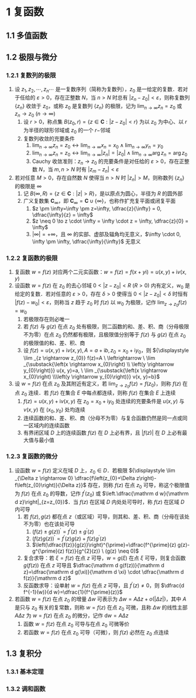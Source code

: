# 1 复函数

## 1.1 多值函数

## 1.2 极限与微分
### 1.2.1 复数列的极限
1. 设 $z_{1}, z_{2}, \cdots, z_{n} \cdots$ 是一复数序列（简称为复数列），$z_{0}$ 是一给定的复数．若对于任给的 $\varepsilon>0$，存在正整数 $N$，当 $n>N$ 时总有 $\left|z_{n}-z_{0}\right|<\varepsilon$，则称复数列 $\left\{z_{n}\right\}$ 收敛于 $z_{0}$，或称 $z_{0}$ 是复数列 $\left\{z_{n}\right\}$ 的极限，记为 ${\displaystyle \lim _{n \rightarrow \infty} z_{n}=z_{0}}$ 或 ${\displaystyle z_{n} \rightarrow z_{0} \ (n \rightarrow \infty)}$
    1. 设 $r>0$，称点集 $B\left(z_{0}, r\right)=\left\{z \in \mathbf{C}:\left|z-z_{0}\right|<r\right\}$ 为以 $z_{0}$ 为中心、以 $r$ 为半径的球形邻域或 $z_{0}$ 的一个 $r-$邻域
    2. 复数列收敛的充要条件
        1. ${\displaystyle \lim _{n \rightarrow \infty} z_{n}=z_{0} \leftrightarrow \lim _{n \rightarrow \infty} x_{n}=x_{0} \wedge  \lim _{n \rightarrow \infty} y_{n}=y_{0}}$
        2. ${\displaystyle \lim _{n \rightarrow \infty} z_{n}=z_{0} \leftrightarrow \lim _{n \rightarrow \infty}\left|z_{n}\right|=\left|z_{0}\right| \wedge \lim _{n \rightarrow \infty} \arg z_{n}=\arg z_{0}}$
        3. $\text{Cauchy}$ 收敛准则：$z_{n} \rightarrow z_{0}$ 的充要条件是对任给的 $\varepsilon>0$，存在正整数 $N$，当 $m, n>N$ 时有 $\left|z_{m}-z_{n}\right|<\varepsilon$
2. 若对任意 $M>0$，存在自然数 $N$ 使得当 $n>N$ 时 $\left|z_{n}\right|>M$，则称数列 $\left\{z_{n}\right\}$ 的极限是 $\infty$
    1. 记 $B(\infty, R)=\{z \in \mathbf{C}:|z|>R\}$，是以原点为圆心，半径为 $R$ 的圆外部
    2. 广义复数集 $\mathbf{C}_{\infty}$，即 $\mathbf{C}_{\infty}=\mathbf{C} \cup\{\infty\}$，也称作扩充复平面或闭复平面
        1. $z \pm \infty=\infty \pm z=\infty, \dfrac{z}{\infty} = 0, \dfrac{\infty}{z} = \infty$
        2. $z \neq 0 \to z \cdot \infty = \infty \cdot z = \infty, \dfrac{z}{0} = \infty$
        3. $|\infty| = +\infty$，且 $\infty$ 的实部、虚部及辐角均无意义，$\infty \cdot 0, \infty \pm \infty, \dfrac{\infty}{\infty}$ 无意义

### 1.2.2 复函数的极限
1. 复函数 $w=f(z)$ 对应两个二元实函数：$w=f(z)=f(x+y \mathrm i)=u(x, y)+\mathrm i v(x, y)$
2. 设函数 $w=f(z)$ 在 $z_{0}$ 的去心邻域 $0<\left|z-z_{0}\right|<R \ (R>0)$ 内有定义，$w_{0}$ 是给定的复数．若对任意的 $\varepsilon>0$，存在 $\delta>0$ 使得当 $0< \left|z-z_{0}\right|<\delta$ 时恒有 $\left|f(z)-w_{0}\right|<\varepsilon$，则称当 $z$ 趋于 $z_{0}$ 时 $f(z)$ 以 $w_{0}$ 为极限，记作 ${\displaystyle \lim _{z \rightarrow z_{0}} f(z)=w_{0}}$
    1. 若极限存在则必唯一
    2. 若 $f(z)$ 与 $g(z)$ 在点 $z_{0}$ 处有极限，则二函数的和、差、积、商（分母极限不为零）在点 $z_{0}$ 仍然都有极限，且极限值分别等于 $f(z)$ 与 $g(z)$ 在点 $z_{0}$ 的极限值的和、差、积、商
    3. 设 $f(z)=u(x, y)+\mathrm i v(x, y), A=a+\mathrm i b, z_{0}=x_{0}+\mathrm i y_{0}$，则 ${\displaystyle \lim _{z \rightarrow z_{0}} f(z)=A \  \leftrightarrow \  \lim _{\substack{\left(x \rightarrow x_{0}\right) \\ \left(y \rightarrow y_{0}\right)}} u(x, y)=a, \  \lim _{\substack{\left(x \rightarrow x_{0}\right) \\\left(y \rightarrow y_{0}\right)}} v(x, y)=b}$
3. 设 $w=f(z)$ 在点 $z_{0}$ 及其附近有定义，若 ${\displaystyle \lim _{z \rightarrow z_{0}} f(z)=f\left(z_{0}\right)}$，则称 $f(z)$ 在点 $z_{0}$ 连续．若 $f(z)$ 在集合 $E$ 中每点都连续，则称 $f(z)$ 在集合 $E$ 上连续
    1. $f(z)=u(x, y)+\mathrm i v(x, y)$ 在 $z_{0}=x_{0}+\mathrm i y_{0}$ 处连续的充要条件是 $u(x, y)$ 与 $v(x, y)$ 在 $\left(x_{0}, y_{0}\right)$ 处均连续
    2. 连续函数的和、差、积、商（分母不为零）与复合函数仍然是同一点或同一区域内的连续函数
    3. 有界闭区域 $D$ 上的连续函数 $f(z)$ 在 $D$ 上必有界，且 $|f(z)|$ 在 $D$ 上必有最大值与最小值

### 1.2.3 复函数的微分
1. 设函数 $w=f(z)$ 定义在域 $D$ 上，$z_{0} \in D$．若极限 ${\displaystyle \lim _{\Delta z \rightarrow 0} \dfrac{f\left(z_{0}+\Delta z\right)-f\left(z_{0}\right)}{\Delta z}}$ 存在，则称 $f(z)$ 在点 $z_{0}$ 可导，称这个极限值为 $f(z)$ 在点 $z_{0}$ 的导数，记作 $f^{\prime}\left(z_{0}\right)$ 或 $\left.\dfrac{\mathrm d w}{\mathrm d z}\right|_{z=z_{0}}$．当 $f(z)$ 在区域 $D$ 内处处可导时，称 $f(z)$ 在区域 $D$ 内可导
    1. 若 $f(z), g(z)$ 都在点 $z$（或区域）可导，则其和、差、积、商（分母在该处不为零）也在该处可导
        1. $(f(z) \pm g(z))^{\prime}=f^{\prime}(z) \pm g^{\prime}(z)$
        2. $(f(z) g(z))^{\prime}=f^{\prime}(z) g(z)+f(z) g^{\prime}(z)$
        3. $\left(\dfrac{f(z)}{g(z)}\right)^{\prime}=\dfrac{f^{\prime}(z) g(z)-g^{\prime}(z) f(z)}{g^{2}(z)} \ (g(z) \neq 0)$
    2. 复合求导：若 $\xi=f(z)$ 在点 $z$ 可导，$w=g(\xi)$ 在点 $\xi$ 可导，则复合函数 $g(f(z))$ 在点 $z$ 可导且 $\dfrac{\mathrm d g(f(z))}{\mathrm d z}=\dfrac{\mathrm d g(\xi)}{\mathrm d \xi} \cdot \dfrac{\mathrm d f(z)}{\mathrm d z}$
    3. 反函数求导：设单射 $w=f(z)$ 在点 $z$ 可导，且 $f^{\prime}(z) \neq 0$，则 $\dfrac{d f^{-1}(w)}{d w}=\dfrac{1}{f^{\prime}(z)}$
2. 若函数 $w=f(z)$ 在点 $z_{0}$ 的增量 $\Delta w$ 可表示为 $\Delta w=A \Delta z+o(|\Delta z|)$，其中 $A$ 是只与 $z_{0}$ 有关的复常数，则称 $w=f(z)$ 在点 $z_{0}$ 可微，且称 $\Delta w$ 的线性主部 $A \Delta z$ 为 $w=f(z)$ 在点 $z_{0}$ 的微分，记作 $\mathrm d w=A \Delta z$
    1. 函数 $w=f(z)$ 在点 $z_{0}$ 可导与在点 $z_{0}$ 可微等价
    2. 若函数 $w=f(z)$ 在点 $z_{0}$ 可导（可微），则 $f(z)$ 必然在 $z_0$ 点连续

## 1.3 复积分

### 1.3.1 基本定理

### 1.3.2 调和函数
